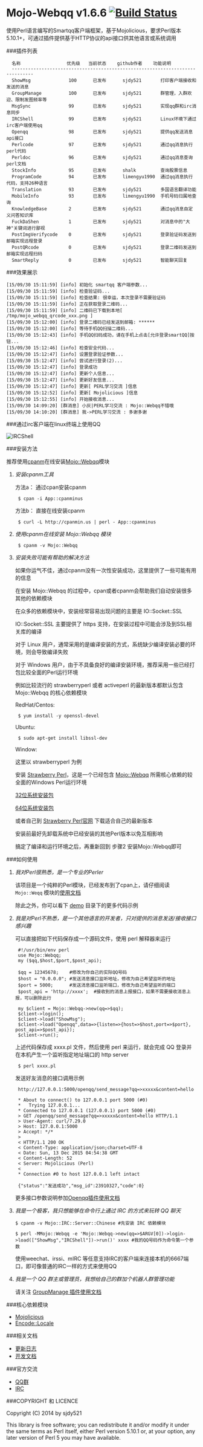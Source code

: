 Mojo-Webqq v1.6.6 [![Build Status](https://travis-ci.org/sjdy521/Mojo-Webqq.svg?branch=master)](https://travis-ci.org/sjdy521/Mojo-Webqq)
========================
使用Perl语言编写的Smartqq客户端框架，基于Mojolicious，要求Perl版本5.10.1+，可通过插件提供基于HTTP协议的api接口供其他语言或系统调用

###插件列表
``` 
  名称                 优先级   当前状态    github作者    功能说明
  ------------------------------------------------------------------------------
  ShowMsg              100      已发布      sjdy521       打印客户端接收和发送的消息
  GroupManage          100      已发布      sjdy521       群管理，入群欢迎、限制发图频率等
  MsgSync              99       已发布      sjdy521       实现qq群和irc消息同步
  IRCShell             99       已发布      sjdy521       Linux环境下通过irc客户端使用qq
  Openqq               98       已发布      sjdy521       提供qq发送消息api接口
  Perlcode             97       已发布      sjdy521       通过qq消息执行perl代码
  Perldoc              96       已发布      sjdy521       通过qq消息查询perl文档
  StockInfo            95       已发布      shalk         查询股票信息
  ProgramCode          94       已发布      limengyu1990  通过qq消息执行代码，支持26种语言
  Translation          93       已发布      sjdy521       多国语言翻译功能
  MobileInfo           93       已发布      limengyu1990  手机号码归属地查询
  KnowledgeBase        2        已发布      sjdy521       通过qq消息自定义问答知识库
  FuckDaShen           1        已发布      sjdy521       对消息中的"大神"关键词进行鄙视
  PostImgVerifycode    0        已发布      sjdy521       登录验证码发送到邮箱实现远程登录
  PostQRcode           0        已发布      sjdy521       登录二维码发送到邮箱实现远程扫码
  SmartReply           0        已发布      sjdy521       智能聊天回复
```
###效果展示
```
[15/09/30 15:11:59] [info] 初始化 smartqq 客户端参数...
[15/09/30 15:11:59] [info] 检查验证码...
[15/09/30 15:11:59] [info] 检查结果: 很幸运，本次登录不需要验证码
[15/09/30 15:11:59] [info] 正在获取登录二维码...
[15/09/30 15:11:59] [info] 二维码已下载到本地[ /tmp/mojo_webqq_qrcode_xxx.png ]
[15/09/30 15:12:00] [info] 登录二维码已经发送到邮箱: ******
[15/09/30 15:12:00] [info] 等待手机QQ扫描二维码...
[15/09/30 15:12:43] [info] 手机QQ扫码成功，请在手机上点击[允许登录smartQQ]按钮...
[15/09/30 15:12:46] [info] 检查安全代码...
[15/09/30 15:12:47] [info] 设置登录验证参数...
[15/09/30 15:12:47] [info] 尝试进行登录(2)...
[15/09/30 15:12:47] [info] 登录成功
[15/09/30 15:12:47] [info] 更新个人信息...
[15/09/30 15:12:47] [info] 更新好友信息...
[15/09/30 15:12:47] [info] 更新[ PERL学习交流 ]信息
[15/09/30 15:12:52] [info] 更新[ Mojolicious ]信息
[15/09/30 15:12:55] [info] 开始接收消息...
[15/09/30 14:09:20] [群消息] 小灰|PERL学习交流 : Mojo::Webqq不错哦
[15/09/30 14:10:20] [群消息] 我->PERL学习交流 : 多谢多谢
```
###通过irc客户端在linux终端上使用QQ

![IRCShell](screenshot/IRCShell.png)

###安装方法

推荐使用[cpanm](https://metacpan.org/pod/distribution/App-cpanminus/bin/cpanm)在线安装[Mojo::Webqq](https://metacpan.org/pod/distribution/Mojo-Webqq/doc/Webqq.pod)模块 

1. *安装cpanm工具*

    方法a： 通过cpan安装cpanm

        $ cpan -i App::cpanminus
    
    方法b： 直接在线安装cpanm

        $ curl -L http://cpanmin.us | perl - App::cpanminus

2. *使用cpanm在线安装 Mojo::Webqq 模块*

        $ cpanm -v Mojo::Webqq

3. *安装失败可能有帮助的解决方法*
        
    如果你运气不佳，通过cpanm没有一次性安装成功，这里提供了一些可能有用的信息

    在安装 Mojo::Webqq 的过程中，cpan或者cpanm会帮助我们自动安装很多其他的依赖模块
    
    在众多的依赖模块中，安装经常容易出现问题的主要是 IO::Socket::SSL
    
    IO::Socket::SSL 主要提供了 https 支持，在安装过程中可能会涉及到SSL相关库的编译

    对于 Linux 用户，通常采用的是编译安装的方式，系统缺少编译安装必要的环境，则会导致编译失败
    
    对于 Windows 用户，由于不具备良好的编译安装环境，推荐采用一些已经打包比较全面的Perl运行环境
    
    例如比较流行的 strawberryperl 或者 activeperl 的最新版本都默认包含 Mojo::Webqq 的核心依赖模块

    RedHat/Centos:

        $ yum install -y openssl-devel
        
    Ubuntu:

        $ sudo apt-get install libssl-dev

    Window:
        
    这里以 strawberryperl 为例

    安装 [Strawberry Perl](http://strawberryperl.com/)，这是一个已经包含 [Mojo::Webqq](https://metacpan.org/pod/distribution/Mojo-Webqq/doc/Webqq.pod) 所需核心依赖的较全面的Windows Perl运行环境 
    
    [32位系统安装包](http://strawberryperl.com/download/5.22.0.1/strawberry-perl-5.22.0.1-32bit.msi)
        
    [64位系统安装包](http://strawberryperl.com/download/5.22.0.1/strawberry-perl-5.22.0.1-64bit.msi)
        
    或者自己到 [Strawberry Perl官网](http://strawberryperl.com/) 下载适合自己的最新版本
    
    安装前最好先卸载系统中已经安装的其他Perl版本以免互相影响
    
    搞定了编译和运行环境之后，再重新回到 步骤2 安装Mojo::Webqq即可
        

###如何使用

1. *我对Perl很熟悉，是一个专业的Perler*

    该项目是一个纯粹的Perl模块，已经发布到了cpan上，请仔细阅读 `Mojo::Weqq` 模块的[使用文档](https://metacpan.org/pod/distribution/Mojo-Webqq/doc/Webqq.pod)

    除此之外，你可以看下 [demo](https://github.com/sjdy521/Mojo-Webqq/tree/master/demo) 目录下的更多代码示例

2. *我是对Perl不熟悉，是一个其他语言的开发者，只对提供的消息发送/接收接口感兴趣*

    可以直接把如下代码保存成一个源码文件，使用 perl 解释器来运行
    
        #!/usr/bin/env perl
        use Mojo::Webqq;
        my ($qq,$host,$port,$post_api);
        
        $qq = 12345678;    #修改为你自己的实际QQ号码
        $host = "0.0.0.0"; #发送消息接口监听地址，修改为自己希望监听的地址
        $port = 5000;      #发送消息接口监听端口，修改为自己希望监听的端口
        $post_api = 'http://xxxx';  #接收到的消息上报接口，如果不需要接收消息上报，可以删除此行
        
        my $client = Mojo::Webqq->new(qq=>$qq);
        $client->login();
        $client->load("ShowMsg");
        $client->load("Openqq",data=>{listen=>{host=>$host,port=>$port}, post_api=>$post_api});
        $client->run();
    
    上述代码保存成 xxxx.pl 文件，然后使用 perl 来运行，就会完成 QQ 登录并在本机产生一个监听指定地址端口的 http server
    
        $ perl xxxx.pl
    
    发送好友消息的接口调用示例
    
        http://127.0.0.1:5000/openqq/send_message?qq=>xxxxx&content=hello
        
        * About to connect() to 127.0.0.1 port 5000 (#0)
        *   Trying 127.0.0.1...
        * Connected to 127.0.0.1 (127.0.0.1) port 5000 (#0)
        > GET /openqq/send_message?qq=>xxxxx&content=hello HTTP/1.1
        > User-Agent: curl/7.29.0
        > Host: 127.0.0.1:5000
        > Accept: */*
        > 
        < HTTP/1.1 200 OK
        < Content-Type: application/json;charset=UTF-8
        < Date: Sun, 13 Dec 2015 04:54:38 GMT
        < Content-Length: 52
        < Server: Mojolicious (Perl)
        <
        * Connection #0 to host 127.0.0.1 left intact
        
        {"status":"发送成功","msg_id":23910327,"code":0}
    
    更多接口参数说明参加[Openqq插件使用文档](https://metacpan.org/pod/distribution/Mojo-Webqq/doc/Webqq.pod#Mojo::Webqq::Plugin::Openqq)
    
3.  *我是一个极客，我只想能够在命令行上通过  IRC 的方式来玩转 QQ 聊天*
            
        $ cpanm -v Mojo::IRC::Server::Chinese #先安装 IRC 依赖模块

        $ perl -MMojo::Webqq -e 'Mojo::Webqq->new(qq=>$ARGV[0])->login->load(["ShowMsg","IRCShell"])->run()' xxxx #我的QQ号码作为命令第一个参数
    
    使用weechat、irssi、mIRC 等任意支持IRC的客户端来连接本机的6667端口，即可像普通的IRC一样的方式来使用QQ

4. *我是一个 QQ 群主或管理员，我想给自己的群加个机器人群管理功能*

    请关注 [GroupManage 插件使用文档](https://metacpan.org/pod/distribution/Mojo-Webqq/doc/Webqq.pod#Mojo::Webqq::Plugin::GroupManage)   


###核心依赖模块

* [Mojolicious](https://metacpan.org/pod/Mojolicious)
* [Encode::Locale](https://metacpan.org/pod/Encode::Locale)

###相关文档

* [更新日志](https://github.com/sjdy521/Mojo-Webqq/blob/master/Changes)
* [开发文档](https://metacpan.org/pod/distribution/Mojo-Webqq/doc/Webqq.pod)

###官方交流

* [QQ群](http://jq.qq.com/?_wv=1027&k=kjVJzo)
* [IRC](http://irc.perfi.wang/?channel=#Mojo-Webqq)

###COPYRIGHT 和 LICENCE

Copyright (C) 2014 by sjdy521

This library is free software; you can redistribute it and/or modify
it under the same terms as Perl itself, either Perl version 5.10.1 or,
at your option, any later version of Perl 5 you may have available.

